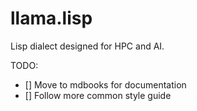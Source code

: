 # llama.lisp

Lisp dialect designed for HPC and AI.

TODO:

- [] Move to mdbooks for documentation
- [] Follow more common style guide

